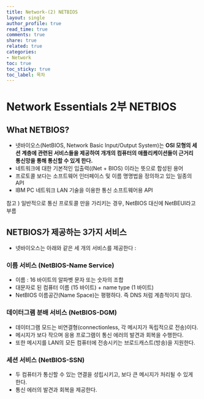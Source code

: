```yaml
---
title: Network-(2) NETBIOS
layout: single
author_profile: true
read_time: true
comments: true
share: true
related: true
categories:
- Network
toc: true
toc_sticky: true
toc_label: 목차
---
```


# Network Essentials 2부 NETBIOS


## What NETBIOS?
- 넷바이오스(NetBIOS, Network Basic Input/Output System)는 **OSI 모형의 세션 계층에 관련된 서비스들을 제공하여 개개의 컴퓨터의 애플리케이션들이 근거리 통신망을 통해 통신할 수 있게 한다.**
- 네트워크에 대한 기본적인 입출력((Net + BIOS) 이라는 뜻으로 합성된 용어
- 프로토콜 보다는 소프트웨어 인터페이스 및 이름 명명법을 정의하고 있는 일종의 API
- IBM PC 네트워크 LAN 기술을 이용한 통신 소프트웨어용 API 

참고 ) 일반적으로 통신 프로토콜 만을 가리키는 경우, NetBIOS 대신에 NetBEUI라고 부름


## NETBIOS가 제공하는 3가지 서비스
- 넷바이오스는 아래와 같은 세 개의 서비스를 제공한다 :

### 이름 서비스 (NetBIOS-Name Service)
- 이름 : 16 바이트의 알파벳 문자 또는 숫자의 조합
- 대문자로 된 컴퓨터 이름 (15 바이트) + name type (1 바이트)
- NetBIOS 이름공간(Name Space)는 평평하다. 즉 DNS 처럼 계층적이지 않다.

### 데이터그램 분배 서비스 (NetBIOS-DGM)
- 데이터그램 모드는 비연결형(connectionless, 각 메시지가 독립적으로 전송)이다.
- 메시지가 보다 작으며 응용 프로그램이 통신 에러의 발견과 회복을 수행한다.
- 또한 메시지를 LAN의 모든 컴퓨터에 전송시키는 브로드캐스트(방송)을 지원한다.

### 세션 서비스 (NetBIOS-SSN)
- 두 컴퓨터가 통신할 수 있는 연결을 성립시키고, 보다 큰 메시지가 처리될 수 있게 한다.
- 통신 에러의 발견과 회복을 제공한다.


